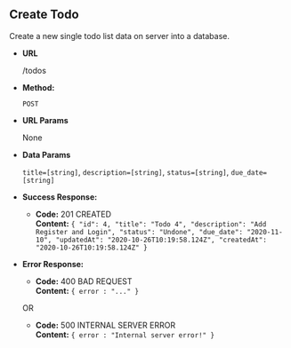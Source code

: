 **Create Todo**
----
  Create a new single todo list data on server into a database.

* **URL**

  /todos

* **Method:**
  
  `POST`
  
*  **URL Params**

   None

* **Data Params**

  `title=[string]`,
  `description=[string]`,
  `status=[string]`,
  `due_date=[string]`

* **Success Response:**

  * **Code:** 201 CREATED <br />
    **Content:** `{
    "id": 4,
    "title": "Todo 4",
    "description": "Add Register and Login",
    "status": "Undone",
    "due_date": "2020-11-10",
    "updatedAt": "2020-10-26T10:19:58.124Z",
    "createdAt": "2020-10-26T10:19:58.124Z"
    }`
 
* **Error Response:**

  * **Code:** 400 BAD REQUEST <br />
    **Content:** `{ error : "..." }`

  OR

  * **Code:** 500 INTERNAL SERVER ERROR <br />
    **Content:** `{ error : "Internal server error!" }`